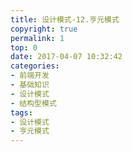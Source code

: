 ```yaml
---
title: 设计模式-12.亨元模式
copyright: true
permalink: 1
top: 0
date: 2017-04-07 10:32:42
categories:
- 前端开发
- 基础知识
- 设计模式
- 结构型模式
tags:
- 设计模式
- 亨元模式
---
```

